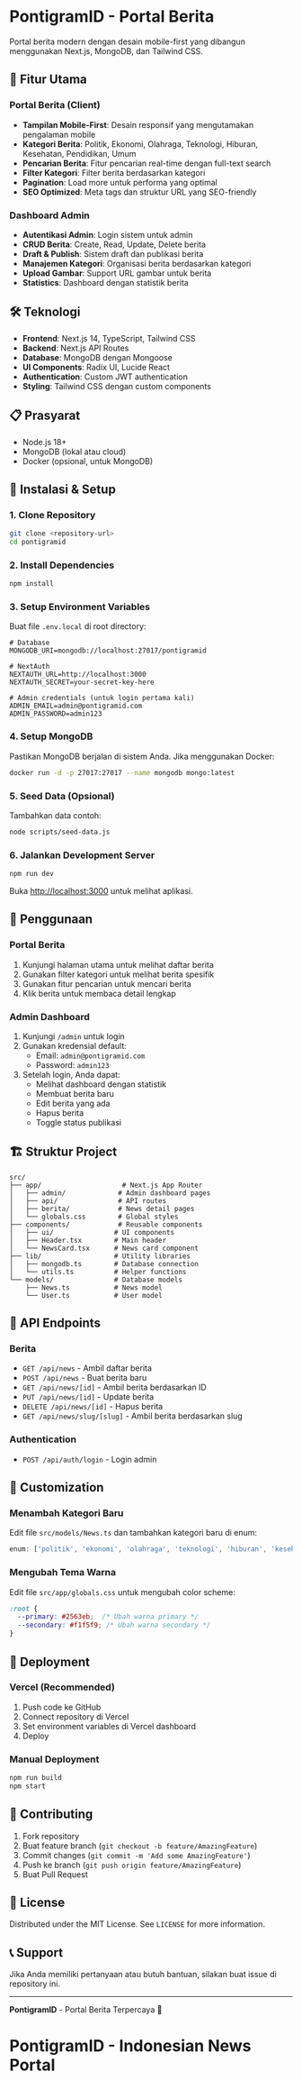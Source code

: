 # PontigramID - Portal Berita

Portal berita modern dengan desain mobile-first yang dibangun menggunakan Next.js, MongoDB, dan Tailwind CSS.

## 🚀 Fitur Utama

### Portal Berita (Client)
- **Tampilan Mobile-First**: Desain responsif yang mengutamakan pengalaman mobile
- **Kategori Berita**: Politik, Ekonomi, Olahraga, Teknologi, Hiburan, Kesehatan, Pendidikan, Umum
- **Pencarian Berita**: Fitur pencarian real-time dengan full-text search
- **Filter Kategori**: Filter berita berdasarkan kategori
- **Pagination**: Load more untuk performa yang optimal
- **SEO Optimized**: Meta tags dan struktur URL yang SEO-friendly

### Dashboard Admin
- **Autentikasi Admin**: Login sistem untuk admin
- **CRUD Berita**: Create, Read, Update, Delete berita
- **Draft & Publish**: Sistem draft dan publikasi berita
- **Manajemen Kategori**: Organisasi berita berdasarkan kategori
- **Upload Gambar**: Support URL gambar untuk berita
- **Statistics**: Dashboard dengan statistik berita

## 🛠️ Teknologi

- **Frontend**: Next.js 14, TypeScript, Tailwind CSS
- **Backend**: Next.js API Routes
- **Database**: MongoDB dengan Mongoose
- **UI Components**: Radix UI, Lucide React
- **Authentication**: Custom JWT authentication
- **Styling**: Tailwind CSS dengan custom components

## 📋 Prasyarat

- Node.js 18+
- MongoDB (lokal atau cloud)
- Docker (opsional, untuk MongoDB)

## 🚀 Instalasi & Setup

### 1. Clone Repository
```bash
git clone <repository-url>
cd pontigramid
```

### 2. Install Dependencies
```bash
npm install
```

### 3. Setup Environment Variables
Buat file `.env.local` di root directory:
```env
# Database
MONGODB_URI=mongodb://localhost:27017/pontigramid

# NextAuth
NEXTAUTH_URL=http://localhost:3000
NEXTAUTH_SECRET=your-secret-key-here

# Admin credentials (untuk login pertama kali)
ADMIN_EMAIL=admin@pontigramid.com
ADMIN_PASSWORD=admin123
```

### 4. Setup MongoDB
Pastikan MongoDB berjalan di sistem Anda. Jika menggunakan Docker:
```bash
docker run -d -p 27017:27017 --name mongodb mongo:latest
```

### 5. Seed Data (Opsional)
Tambahkan data contoh:
```bash
node scripts/seed-data.js
```

### 6. Jalankan Development Server
```bash
npm run dev
```

Buka [http://localhost:3000](http://localhost:3000) untuk melihat aplikasi.

## 📱 Penggunaan

### Portal Berita
1. Kunjungi halaman utama untuk melihat daftar berita
2. Gunakan filter kategori untuk melihat berita spesifik
3. Gunakan fitur pencarian untuk mencari berita
4. Klik berita untuk membaca detail lengkap

### Admin Dashboard
1. Kunjungi `/admin` untuk login
2. Gunakan kredensial default:
   - Email: `admin@pontigramid.com`
   - Password: `admin123`
3. Setelah login, Anda dapat:
   - Melihat dashboard dengan statistik
   - Membuat berita baru
   - Edit berita yang ada
   - Hapus berita
   - Toggle status publikasi

## 🏗️ Struktur Project

```
src/
├── app/                    # Next.js App Router
│   ├── admin/             # Admin dashboard pages
│   ├── api/               # API routes
│   ├── berita/            # News detail pages
│   └── globals.css        # Global styles
├── components/            # Reusable components
│   ├── ui/               # UI components
│   ├── Header.tsx        # Main header
│   └── NewsCard.tsx      # News card component
├── lib/                  # Utility libraries
│   ├── mongodb.ts        # Database connection
│   └── utils.ts          # Helper functions
└── models/               # Database models
    ├── News.ts           # News model
    └── User.ts           # User model
```

## 🔧 API Endpoints

### Berita
- `GET /api/news` - Ambil daftar berita
- `POST /api/news` - Buat berita baru
- `GET /api/news/[id]` - Ambil berita berdasarkan ID
- `PUT /api/news/[id]` - Update berita
- `DELETE /api/news/[id]` - Hapus berita
- `GET /api/news/slug/[slug]` - Ambil berita berdasarkan slug

### Authentication
- `POST /api/auth/login` - Login admin

## 🎨 Customization

### Menambah Kategori Baru
Edit file `src/models/News.ts` dan tambahkan kategori baru di enum:
```typescript
enum: ['politik', 'ekonomi', 'olahraga', 'teknologi', 'hiburan', 'kesehatan', 'pendidikan', 'umum', 'kategori-baru']
```

### Mengubah Tema Warna
Edit file `src/app/globals.css` untuk mengubah color scheme:
```css
:root {
  --primary: #2563eb;  /* Ubah warna primary */
  --secondary: #f1f5f9; /* Ubah warna secondary */
}
```

## 🚀 Deployment

### Vercel (Recommended)
1. Push code ke GitHub
2. Connect repository di Vercel
3. Set environment variables di Vercel dashboard
4. Deploy

### Manual Deployment
```bash
npm run build
npm start
```

## 🤝 Contributing

1. Fork repository
2. Buat feature branch (`git checkout -b feature/AmazingFeature`)
3. Commit changes (`git commit -m 'Add some AmazingFeature'`)
4. Push ke branch (`git push origin feature/AmazingFeature`)
5. Buat Pull Request

## 📄 License

Distributed under the MIT License. See `LICENSE` for more information.

## 📞 Support

Jika Anda memiliki pertanyaan atau butuh bantuan, silakan buat issue di repository ini.

---

**PontigramID** - Portal Berita Terpercaya 📰
# PontigramID - Indonesian News Portal
